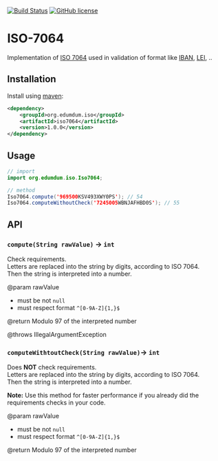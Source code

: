 [![Build Status](https://travis-ci.org/EDumdum/iso-7064-java.svg?branch=master)](https://travis-ci.org/EDumdum/iso-7064-java)
[![GitHub license](https://img.shields.io/badge/license-MIT-blue.svg)](https://raw.githubusercontent.com/Edumdum/iso-7064-java/master/LICENSE)

# ISO-7064

Implementation of [ISO 7064](https://en.wikipedia.org/wiki/ISO_7064) used in validation of format like [IBAN](https://en.wikipedia.org/wiki/International_Bank_Account_Number), [LEI](https://en.wikipedia.org/wiki/Legal_Entity_Identifier), ..

## Installation

Install using [maven](https://maven.apache.org/):

```pom.xml
<dependency>
	<groupId>org.edumdum.iso</groupId>
	<artifactId>iso7064</artifactId>
	<version>1.0.0</version>
</dependency>
```

## Usage

```*.java
// import
import org.edumdum.iso.Iso7064;

// method
Iso7064.compute('969500KSV493XWY0PS'); // 54
Iso7064.computeWithoutCheck('7245005WBNJAFHBD0S'); // 55
```

## API

### `compute(String rawValue)` -> `int`

Check requirements.  
Letters are replaced into the string by digits, according to ISO 7064.  
Then the string is interpreted into a number.

@param rawValue
- must be not `null`
- must respect format `^[0-9A-Z]{1,}$`

@return Modulo 97 of the interpreted number

@throws IllegalArgumentException 

### `computeWithtoutCheck(String rawValue)`-> `int`

Does **NOT** check requirements.  
Letters are replaced into the string by digits, according to ISO 7064.  
Then the string is interpreted into a number.

**Note:** Use this method for faster performance if you already did the requirements checks in your code.

@param rawValue
- must be not `null`
- must respect format `^[0-9A-Z]{1,}$`

@return Modulo 97 of the interpreted number